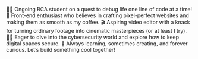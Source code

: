 👨‍💻 Ongoing BCA student on a quest to debug life one line of code at a time!
🎨 Front-end enthusiast who believes in crafting pixel-perfect websites and making them as smooth as my coffee.
🎬 Aspiring video editor with a knack for turning ordinary footage into cinematic masterpieces (or at least I try).
🕵️‍♂️ Eager to dive into the cybersecurity world and explore how to keep digital spaces secure.
🚀 Always learning, sometimes creating, and forever curious. Let’s build something cool together!

